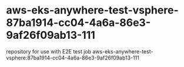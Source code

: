 # aws-eks-anywhere-test-vsphere-87ba1914-cc04-4a6a-86e3-9af26f09ab13-111
repository for use with E2E test job aws-eks-anywhere-test-vsphere:87ba1914-cc04-4a6a-86e3-9af26f09ab13-111
